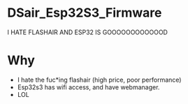 # DSair_Esp32S3_Firmware
I HATE FLASHAIR AND ESP32 IS GOOOOOOOOOOOOD

# Why
* I hate the fuc*ing flashair (high price, poor performance)
* Esp32s3 has wifi access, and have webmanager.
* LOL